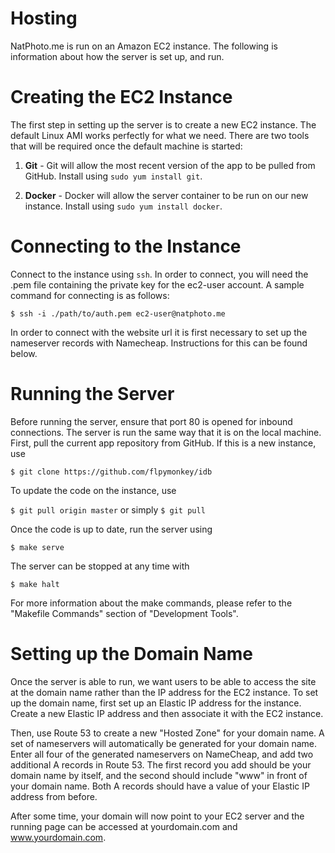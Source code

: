 # Hosting

NatPhoto.me is run on an Amazon EC2 instance. The following is information
about how the server is set up, and run.

# Creating the EC2 Instance

The first step in setting up the server is to create a new EC2 instance. The
default Linux AMI works perfectly for what we need. There are two tools that
will be required once the default machine is started:

1. **Git** - Git will allow the most recent version of the app to be pulled
  from GitHub. Install using `sudo yum install git`.

2. **Docker** - Docker will allow the server container to be run on our new
  instance. Install using `sudo yum install docker`.

# Connecting to the Instance

Connect to the instance using `ssh`. In order to connect, you will need the
.pem file containing the private key for the ec2-user account. A sample command
for connecting is as follows:

`$ ssh -i ./path/to/auth.pem ec2-user@natphoto.me`

In order to connect with the website url it is first necessary to set up the
nameserver records with Namecheap. Instructions for this can be found below.

# Running the Server

Before running the server, ensure that port 80 is opened for inbound
connections.  The server is run the same way that it is on the local machine.
First, pull the current app repository from GitHub. If this is a new instance,
use

`$ git clone https://github.com/flpymonkey/idb`

To update the code on the instance, use

`$ git pull origin master` or simply `$ git pull`

Once the code is up to date, run the server using

`$ make serve`

The server can be stopped at any time with

`$ make halt`

For more information about the make commands, please refer to the "Makefile
Commands" section of "Development Tools".

# Setting up the Domain Name

Once the server is able to run, we want users to be able to access the site at
the domain name rather than the IP address for the EC2 instance. To set up the
domain name, first set up an Elastic IP address for the instance.  Create a new
Elastic IP address and then associate it with the EC2 instance. 

Then, use Route 53 to create a new "Hosted Zone" for your domain name. A set of
nameservers will automatically be generated for your domain name. Enter all
four of the generated nameservers on NameCheap, and add two additional A
records in Route 53. The first record you add should be your domain name by
itself, and the second should include "www" in front of your domain name. Both
A records should have a value of your Elastic IP address from before. 

After some time, your domain will now point to your EC2 server and the running
page can be accessed at yourdomain.com and www.yourdomain.com.


